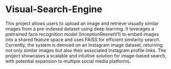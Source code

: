 # Visual-Search-Engine

This project  allows users to upload an image and retrieve visually similar images from a pre-indexed dataset using deep learning. It leverages a pretrained face recognition model (InceptionResnetV1) to embed images into a shared feature space and uses FAISS for efficient similarity search. Currently, the system is demoed on an Instagram image dataset, returning not only similar images but also their associated Instagram profile links. The project showcases a scalable and intuitive solution for image-based search, with potential expansion to multiple social media platforms.
